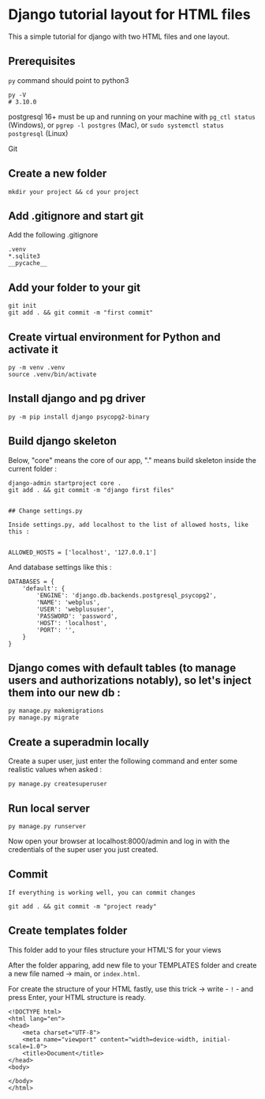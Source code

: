 # Django tutorial layout for HTML files 

This a simple tutorial for django with two HTML files and one layout.

## Prerequisites

`py` command should point to python3

```shell
py -V
# 3.10.0
```

postgresql 16+ must be up and running on your machine with `pg_ctl status` (Windows), or `pgrep -l postgres` (Mac), or `sudo systemctl status postgresql` (Linux)


Git 

## Create a new folder

```shell
mkdir your project && cd your project
```

## Add .gitignore and start git

Add the following .gitignore

```shell
.venv
*.sqlite3
__pycache__
```

## Add your folder to your git 

```shell
git init
git add . && git commit -m "first commit"
```

## Create virtual environment for Python and activate it

```shell
py -m venv .venv
source .venv/bin/activate
```

## Install django and pg driver

```shell
py -m pip install django psycopg2-binary
```

## Build django skeleton

Below, "core" means the core of our app, "." means build skeleton inside the current folder :

```shell
django-admin startproject core .
git add . && git commit -m "django first files"


## Change settings.py

Inside settings.py, add localhost to the list of allowed hosts, like this :


ALLOWED_HOSTS = ['localhost', '127.0.0.1']
```

And database settings like this :

```
DATABASES = {
    'default': {
        'ENGINE': 'django.db.backends.postgresql_psycopg2',
        'NAME': 'webplus',
        'USER': 'webplususer',
        'PASSWORD': 'password',
        'HOST': 'localhost',
        'PORT': '',
    }
}
```


## Django comes with default tables (to manage users and authorizations notably), so let's inject them into our new db :

```
py manage.py makemigrations 
py manage.py migrate 
```

## Create a superadmin locally
Create a super user, just enter the following command and enter some realistic values when asked :

```py manage.py createsuperuser```

## Run local server ##
```
py manage.py runserver
```
Now open your browser at localhost:8000/admin and log in with the credentials of the super user you just created.

## Commit
```
If everything is working well, you can commit changes

git add . && git commit -m "project ready"
```

## Create templates folder

This folder add to your files structure your HTML'S for your views

After the folder apparing, add new file to your TEMPLATES folder and create a new file named -> main, or `index.html`.

For create the structure of your HTML fastly, use this trick -> write - `!` - and press Enter, your HTML structure is ready.
```
<!DOCTYPE html>
<html lang="en">
<head>
    <meta charset="UTF-8">
    <meta name="viewport" content="width=device-width, initial-scale=1.0">
    <title>Document</title>
</head>
<body>
    
</body>
</html>
```
